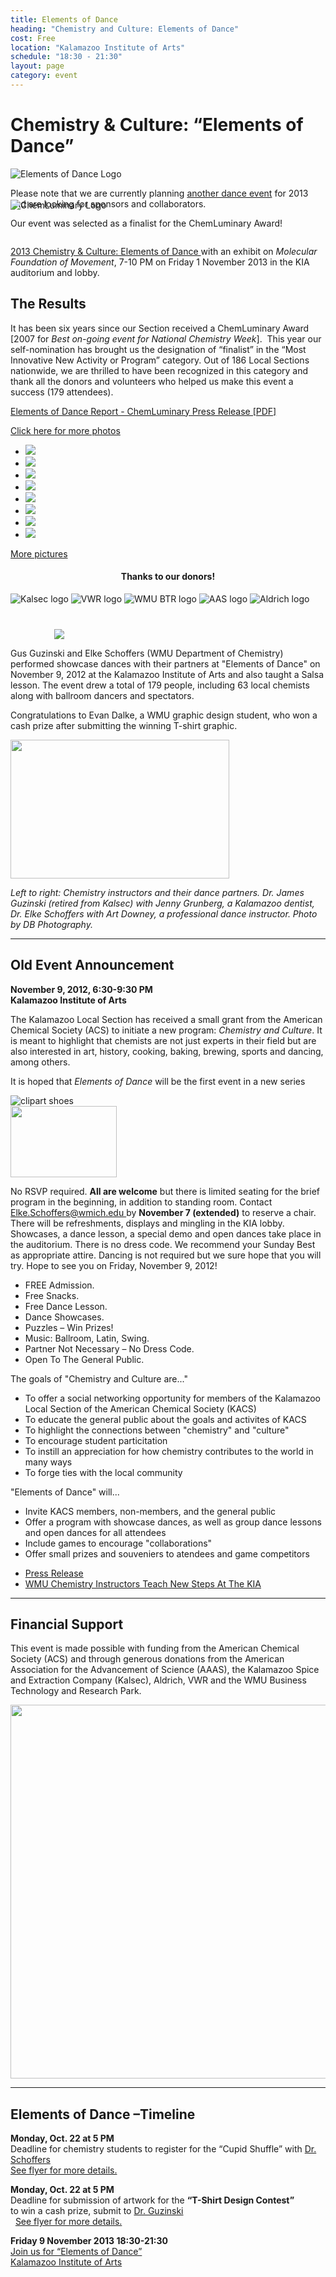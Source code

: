 ```yaml
---
title: Elements of Dance
heading: "Chemistry and Culture: Elements of Dance"
cost: Free
location: "Kalamazoo Institute of Arts"
schedule: "18:30 - 21:30"
layout: page
category: event
---
```


<h1 class="text-center">
  Chemistry &amp; Culture: &ldquo;Elements of Dance&rdquo;
</h1>

<div class="row">
  <div class="col-{{ site.device }}-3">
    <img src="{{ site.url }}/images/eod-logo.png"
	 class="img-responsive"
	 title="Elements of Dance Logo"
	 />
  </div>
  <div class="col-{{ site.device }}-6">
    <p class="text-center">
      Please note that we are currently planning
      <a href="{{ site.url }}/event/2013/11/01/elements-of-dance.html"
	 title="Elements of Dance 2013 Event Page">
	another dance event</a>
      for 2013 and are looking for sponsors and collaborators.
    </p>
    <p class="text-center">
      Our event was selected as a finalist for the ChemLuminary Award!
    </p>
  </div>
  <div class="col-{{ site.device }}-3">
    <img src="{{ site.url }}/images/chemluminary.png"
	 class="img-responsive hidden-sm hidden-xs"
	 title="ChemLuminary Logo"
	 style="margin-top: -60px;"/>
  </div>
</div>

<p>
  <a href="{{ site.url }}/event/2013/11/01/elements-of-dance.html">
    2013 Chemistry & Culture: Elements of Dance
  </a>
  with an exhibit on <em>Molecular Foundation of Movement</em>, 7-10
  PM on Friday 1 November 2013 in the KIA auditorium and lobby.
</p>

<h2>The Results</h2>
<p>
</p>
<p>
  It has been six years since our Section received a
  ChemLuminary Award [2007 for <em>Best on-going event for
    National Chemistry Week</em>].&nbsp; This year our
  self-nomination has brought us the designation of
  &ldquo;finalist&rdquo; in the &ldquo;Most
  Innovative New Activity or Program&rdquo; category. Out of 186
  Local Sections nationwide, we are thrilled to have been recognized in
  this category and thank all the donors and volunteers who helped us
  make this event a success (179 attendees).
</p>
<p>
  <a href="{{ site.url }}/images/elements_of_dance_report.pdf"
     title="Press Release of Elements of Dance and ChemLuminary Awards">
    Elements of Dance Report - ChemLuminary Press Release [PDF]
  </a>
</p>
<p>
  <a href="{{ site.url }}/elements-of-dance/photos.html">
    Click here for more photos
  </a>
</p>

<div class="row">
  <div class="col-{{ site.device }}-8">
    <div id="dance-photos">
      <ul class="bjqs">
	<li>
	  <a href="photos.html"
	     title="click for more photos">
	    <img src="{{ site.url }}/images/eod02-mdpi.jpg" />
	  </a>
	</li>
	<li>
	  <a href="photos.html"
	     title="click for more photos">
	    <img src="{{ site.url }}/images/eod09-mdpi.jpg" />
	  </a>
	</li>
	<li>
	  <a href="photos.html"
	     title="click for more photos">
	    <img src="{{ site.url }}/images/eod18-mdpi.jpg" />
	  </a>
	</li>
	<li>
	  <a href="photos.html"
	     title="click for more photos">
	    <img src="{{ site.url }}/images/eod20-mdpi.jpg" />
	  </a>
	</li>
	<li>
	  <a href="photos.html"
	     title="click for more photos">
	    <img src="{{ site.url }}/images/eod01-mdpi.jpg" />
	  </a>
	</li>
	<li>
	  <a href="photos.html"
	     title="click for more photos">
	    <img src="{{ site.url }}/images/eod08-mdpi.jpg" />
	  </a>
	</li>
	<li>
	  <a href="photos.html"
	     title="click for more photos">
	    <img src="{{ site.url }}/images/eod12-mdpi.jpg" />
	  </a>
	</li>
	<li>
	  <a href="photos.html"
	     title="click for more photos">
	    <img src="{{ site.url }}/images/eod19-mdpi.jpg" />
	  </a>
	</li>
      </ul>
      <p id="more-button">
	<a href="{{ site.url }}/elements-of-dance/photos.html">
	  More pictures
	</a>
      </p>
    </div>
  </div>
  <div class="col-{{ site.device }}-4">
    <h4 class="DarkRed" style="text-align: center">
      Thanks to our donors!
    </h4>
    <div id="slideshow">
      <img src="{{ site.url }}/images/donor-kalsec.png" alt="Kalsec logo" />
      <img src="{{ site.url }}/images/donor-vwr.png" alt="VWR logo" />
      <img src="{{ site.url }}/images/donor-wmu.png" alt="WMU BTR logo" />
      <img src="{{ site.url }}/images/donor-aas.png" alt="AAS logo" />
      <img src="{{ site.url }}/images/donor-aldrich.png" alt="Aldrich logo" />
    </div>
    <img src="{{ site.url }}/images/chemluminary.png"
	 style="margin-left: 70px; margin-top: 40px"/>
  </div>
</div>

<p>
  Gus Guzinski and Elke Schoffers (WMU Department of Chemistry)
  performed showcase dances with their partners at &quot;Elements of
  Dance&quot; on November 9, 2012 at the Kalamazoo Institute of Arts
  and also taught a Salsa lesson. The event drew a total of 179
  people, including 63 local chemists along with ballroom dancers and
  spectators.
</p>
<p>
  Congratulations to Evan Dalke, a WMU graphic design student, who won
  a cash prize after submitting the winning T-shirt graphic.
</p>

<img src="{{ site.url }}/images/eod03-mdpi.jpg"
     width="350" height="222px" />
<p>
  <em>
    Left to right: Chemistry instructors and their dance
    partners. Dr. James Guzinski (retired from Kalsec) with
    Jenny Grunberg, a Kalamazoo dentist, Dr. Elke Schoffers with
    Art Downey, a professional dance instructor. Photo by DB
    Photography.
  </em>
</p>
<hr />

<h2>Old Event Announcement</h2>
<strong>
  November 9, 2012, 6:30-9:30 PM<br />
  Kalamazoo Institute of Arts
</strong>

The Kalamazoo Local Section has received a small grant from the
American Chemical Society (ACS) to initiate a new program:
*Chemistry and Culture*. It is meant to highlight that chemists are
not just experts in their field but are also interested in art,
history, cooking, baking, brewing, sports and dancing, among others.

It is hoped that *Elements of Dance* will be the first event in a new series
<div class="row">
  <div class="col-{{ site.device }}-1">
    <img src="{{ site.url }}/images/Dance_clip_image004.png"
	 alt="clipart shoes" />
  </div>
  <div class="col-{{ site.device }}-3">
    <img src="{{ site.url }}/images/DancePhoto_2_small.jpg" width="170" height="114">
  </div>
  <div class="col-{{ site.device }}-8">
    <p>
      No RSVP required. <strong>All are welcome</strong> but there is
      limited seating for the brief program in the beginning, in
      addition to standing room. Contact
      <a href="mailto:Elke.Schoffers@wmich.edu">
	Elke.Schoffers@wmich.edu
      </a>
      by <strong>November 7 (extended)</strong> to reserve a
      chair. There will be refreshments, displays and mingling in the
      KIA lobby. Showcases, a dance lesson, a special demo and open
      dances take place in the auditorium. There is no dress code. We
      recommend your Sunday Best as appropriate attire. Dancing is not
      required but we sure hope that you will try. Hope to see you on
      Friday, November 9, 2012!
    </p>
  </div>
</div>

- FREE Admission.
- Free Snacks.
- Free Dance Lesson.
- Dance Showcases.
- Puzzles – Win Prizes!
- Music: Ballroom, Latin, Swing.
- Partner Not Necessary – No Dress Code.
- Open To The General Public.

The goals of "Chemistry and Culture are..."
- To offer a social networking opportunity for members of the Kalamazoo Local Section of the American Chemical Society (KACS)
- To educate the general public about the goals and activites of KACS
- To highlight the connections between "chemistry" and "culture"
- To encourage student particitation
- To instill an appreciation for how chemistry contributes to the world in many ways
- To forge ties with the local community

"Elements of Dance" will...
- Invite KACS members, non-members, and the general public
- Offer a program with showcase dances, as well as group dance lessons and open dances for all attendees
- Include games to encourage "collaborations"
- Offer small prizes and souveniers to atendees and game competitors

<ul>
  <li>
    <a href="{{ site.url }}/elements-of-dance/FinalDancePressRelease.jpg">
      Press Release
    </a>
  </li>
  <li>
    <a href="{{ site.url }}/elements-of-dance/WMUChemistryInstructors_Salsa.jpg">
      WMU Chemistry Instructors Teach New Steps At The KIA
    </a>
  </li>
</ul>

<hr />

<h2>Financial Support</h2>
<p>
  This event is made possible with funding from the American
	Chemical Society (ACS) and through generous donations from the
	American Association for the Advancement of Science (AAAS),
	the Kalamazoo Spice and Extraction Company (Kalsec), Aldrich,
	VWR and the WMU Business Technology and Research Park.
</p>
<img src="{{ site.url }}/images/DonorLogos.png" width="598">

<hr />

<h2>Elements of Dance &ndash;Timeline</h2>

<p><strong>Monday, Oct. 22 at 5 PM</strong><br> Deadline for chemistry
  students to register for the &ldquo;Cupid Shuffle&rdquo;
  with <a href="mailto:elke.schoffers@wmich.edu">Dr. Schoffers</a><br />
  <a href="{{ site.url }}/elements-of-dance/ElementsOfDanceCupidShuffle.jpg">
    See flyer for more details.
  </a>
</p>

<p>
  <strong>Monday, Oct. 22 at 5 PM</strong><br /> Deadline for
  submission of artwork for the <strong>&ldquo;T-Shirt Design
  Contest&rdquo;<br></strong>to win a cash prize, submit
  to <a href="mailto:james.guzinski@wmich.edu">Dr. Guzinski</a><br />
  &nbsp;
  <a href="{{ site.url  }}/elements-of-dance/TShirtDesignContest.pdf">
    See flyer for more details.
  </a>
</p>
<p>
  <strong>Friday 9 November 2013 18:30-21:30</strong><br>
  <a href="{{ site.url }}/elements-of-dance/ElementsOfDanceFlyer.jpg">
    Join us for &ldquo;Elements of Dance&rdquo;<br> Kalamazoo
    Institute of Arts
  </a>
</p>
